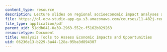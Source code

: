 ```yaml
---
content_type: resource
description: Lecture slides on regional socioeconomic impact analyses and modeling.
file: https://ol-ocw-studio-app-qa.s3.amazonaws.com/courses/11-482j-regional-socioeconomic-impact-analyses-and-modeling-fall-2007/06236e13b2293a44128a95ba3d894307_lec.pdf
file_type: application/pdf
parent_uid: 51ddb041-0a39-2963-552c-f5162b029263
resourcetype: Document
title: Analysis Tools to Assess Economic Impacts and Opportunities
uid: 06236e13-b229-3a44-128a-95ba3d894307
---
```

